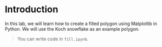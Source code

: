 # Introduction

In this lab, we will learn how to create a filled polygon using Matplotlib in Python. We will use the Koch snowflake as an example polygon.

> You can write code in `fill.ipynb`.
